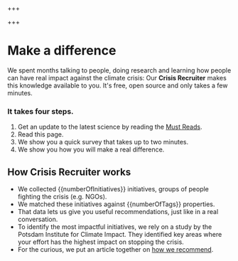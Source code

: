 +++

+++
# Make a difference

We spent months talking to people, doing research and learning how people can have real impact against the climate crisis: Our **Crisis Recruiter** makes this knowledge available to you. It's free, open source and only takes a few minutes.

### It takes four steps.

1. Get an update to the latest science by reading the [Must Reads](/must-reads).
2. Read this page.
3. We show you a quick survey that takes up to two minutes.
4. We show you how you will make a real difference.

## How Crisis Recruiter works

* We collected {{numberOfInitiatives}} initiatives, groups of people fighting the crisis (e.g. NGOs).
* We matched these initiatives against {{numberOfTags}} properties.
* That data lets us give you useful recommendations, just like in a real conversation.
* To identify the most impactful initiatives, we rely on a study by the Potsdam Institute for Climate Impact. They identified key areas where your effort has the highest impact on stopping the crisis.
* For the curious, we put an article together on [how we recommend](/what-else/how-we-recommend).